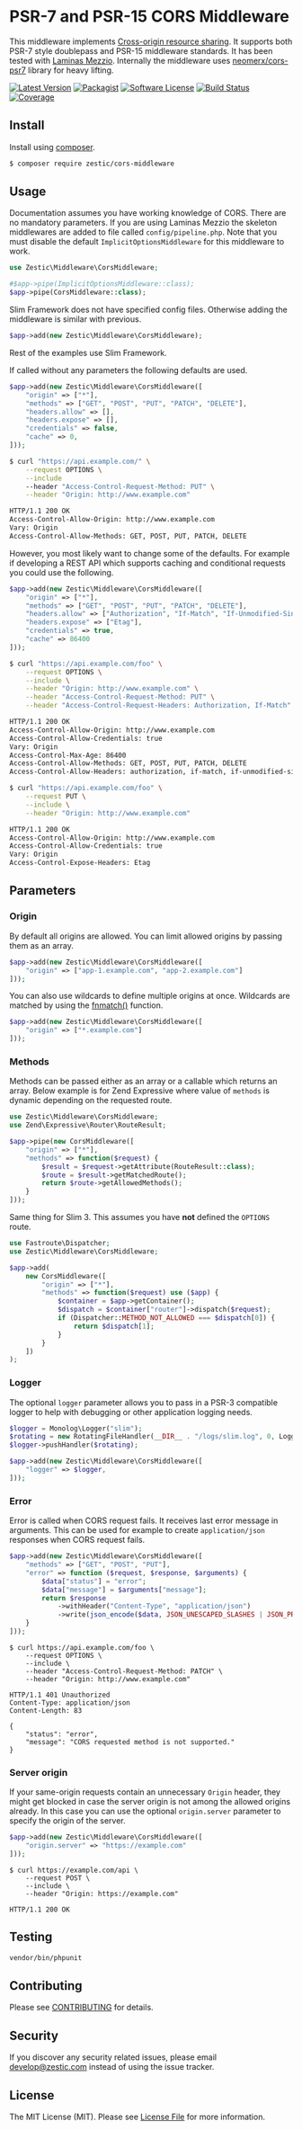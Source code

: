 # PSR-7 and PSR-15 CORS Middleware

This middleware implements [Cross-origin resource sharing](https://en.wikipedia.org/wiki/Cross-origin_resource_sharing). It supports both PSR-7 style doublepass and PSR-15 middleware standards. It has been tested with [Laminas Mezzio](https://docs.mezzio.dev/mezzio/). Internally the middleware uses [neomerx/cors-psr7](https://github.com/neomerx/cors-psr7) library for heavy lifting.

[![Latest Version](https://img.shields.io/packagist/v/zestic/cors-middleware.svg?style=flat-square)](https://packagist.org/packages/zestic/cors-middleware)
[![Packagist](https://img.shields.io/packagist/dm/zestic/cors-middleware.svg)](https://packagist.org/packages/zestic/cors-middleware)
[![Software License](https://img.shields.io/badge/license-MIT-brightgreen.svg?style=flat-square)](LICENSE)
[![Build Status](https://img.shields.io/github/actions/workflow/status/zestic/cors-middleware/tests.yml?branch=master&style=flat-square)](https://github.com/zestic/cors-middleware/actions)
[![Coverage](https://img.shields.io/codecov/c/github/zestic/cors-middleware.svg?style=flat-square)](https://codecov.io/github/zestic/cors-middleware)

## Install

Install using [composer](https://getcomposer.org/).

``` bash
$ composer require zestic/cors-middleware
```

## Usage

Documentation assumes you have working knowledge of CORS. There are no mandatory parameters. If you are using Laminas Mezzio the skeleton middlewares are added to file called `config/pipeline.php`. Note that you must disable the default `ImplicitOptionsMiddleware` for this middleware to work.

```php
use Zestic\Middleware\CorsMiddleware;

#$app->pipe(ImplicitOptionsMiddleware::class);
$app->pipe(CorsMiddleware::class);
```

Slim Framework does not have specified config files. Otherwise adding the middleware is similar with previous.

```php
$app->add(new Zestic\Middleware\CorsMiddleware);
```

Rest of the examples use Slim Framework.

If called without any parameters the following defaults are used.

```php
$app->add(new Zestic\Middleware\CorsMiddleware([
    "origin" => ["*"],
    "methods" => ["GET", "POST", "PUT", "PATCH", "DELETE"],
    "headers.allow" => [],
    "headers.expose" => [],
    "credentials" => false,
    "cache" => 0,
]));
```

```bash
$ curl "https://api.example.com/" \
    --request OPTIONS \
    --include
    --header "Access-Control-Request-Method: PUT" \
    --header "Origin: http://www.example.com"

HTTP/1.1 200 OK
Access-Control-Allow-Origin: http://www.example.com
Vary: Origin
Access-Control-Allow-Methods: GET, POST, PUT, PATCH, DELETE
```

However, you most likely want to change some of the defaults. For example if developing a REST API which supports caching and conditional requests you could use the following.


```php
$app->add(new Zestic\Middleware\CorsMiddleware([
    "origin" => ["*"],
    "methods" => ["GET", "POST", "PUT", "PATCH", "DELETE"],
    "headers.allow" => ["Authorization", "If-Match", "If-Unmodified-Since"],
    "headers.expose" => ["Etag"],
    "credentials" => true,
    "cache" => 86400
]));
```

```bash
$ curl "https://api.example.com/foo" \
    --request OPTIONS \
    --include \
    --header "Origin: http://www.example.com" \
    --header "Access-Control-Request-Method: PUT" \
    --header "Access-Control-Request-Headers: Authorization, If-Match"

HTTP/1.1 200 OK
Access-Control-Allow-Origin: http://www.example.com
Access-Control-Allow-Credentials: true
Vary: Origin
Access-Control-Max-Age: 86400
Access-Control-Allow-Methods: GET, POST, PUT, PATCH, DELETE
Access-Control-Allow-Headers: authorization, if-match, if-unmodified-since
```

```bash
$ curl "https://api.example.com/foo" \
    --request PUT \
    --include \
    --header "Origin: http://www.example.com"

HTTP/1.1 200 OK
Access-Control-Allow-Origin: http://www.example.com
Access-Control-Allow-Credentials: true
Vary: Origin
Access-Control-Expose-Headers: Etag
```

## Parameters

### Origin

By default all origins are allowed. You can limit allowed origins by passing them as an array.

```php
$app->add(new Zestic\Middleware\CorsMiddleware([
    "origin" => ["app-1.example.com", "app-2.example.com"]
]));
```

You can also use wildcards to define multiple origins at once. Wildcards are matched by using the [fnmatch()](https://www.php.net/manual/en/function.fnmatch.php) function.

```php
$app->add(new Zestic\Middleware\CorsMiddleware([
    "origin" => ["*.example.com"]
]));
```

### Methods

Methods can be passed either as an array or a callable which returns an array. Below example is for Zend Expressive where value of `methods` is dynamic depending on the requested route.

``` php
use Zestic\Middleware\CorsMiddleware;
use Zend\Expressive\Router\RouteResult;

$app->pipe(new CorsMiddleware([
    "origin" => ["*"],
    "methods" => function($request) {
        $result = $request->getAttribute(RouteResult::class);
        $route = $result->getMatchedRoute();
        return $route->getAllowedMethods();
    }
]));
```

Same thing for Slim 3. This assumes you have **not** defined the `OPTIONS` route.

``` php
use Fastroute\Dispatcher;
use Zestic\Middleware\CorsMiddleware;

$app->add(
    new CorsMiddleware([
        "origin" => ["*"],
        "methods" => function($request) use ($app) {
            $container = $app->getContainer();
            $dispatch = $container["router"]->dispatch($request);
            if (Dispatcher::METHOD_NOT_ALLOWED === $dispatch[0]) {
                return $dispatch[1];
            }
        }
    ])
);
```

### Logger

The optional `logger` parameter allows you to pass in a PSR-3 compatible logger to help with debugging or other application logging needs.

``` php
$logger = Monolog\Logger("slim");
$rotating = new RotatingFileHandler(__DIR__ . "/logs/slim.log", 0, Logger::DEBUG);
$logger->pushHandler($rotating);

$app->add(new Zestic\Middleware\CorsMiddleware([
    "logger" => $logger,
]));
```

### Error

Error is called when CORS request fails. It receives last error message in arguments. This can be used for example to create `application/json` responses when CORS request fails.

``` php
$app->add(new Zestic\Middleware\CorsMiddleware([
    "methods" => ["GET", "POST", "PUT"],
    "error" => function ($request, $response, $arguments) {
        $data["status"] = "error";
        $data["message"] = $arguments["message"];
        return $response
            ->withHeader("Content-Type", "application/json")
            ->write(json_encode($data, JSON_UNESCAPED_SLASHES | JSON_PRETTY_PRINT));
    }
]));
```

```
$ curl https://api.example.com/foo \
    --request OPTIONS \
    --include \
    --header "Access-Control-Request-Method: PATCH" \
    --header "Origin: http://www.example.com"

HTTP/1.1 401 Unauthorized
Content-Type: application/json
Content-Length: 83

{
    "status": "error",
    "message": "CORS requested method is not supported."
}
```

### Server origin

If your same-origin requests contain an unnecessary `Origin` header, they might get blocked in case the server origin is not among the allowed origins already. In this case you can use the optional `origin.server` parameter to specify the origin of the server.

``` php
$app->add(new Zestic\Middleware\CorsMiddleware([
    "origin.server" => "https://example.com"
]));
```

```
$ curl https://example.com/api \
    --request POST \
    --include \
    --header "Origin: https://example.com"

HTTP/1.1 200 OK
```

## Testing
``` bash
vendor/bin/phpunit
```

## Contributing

Please see [CONTRIBUTING](CONTRIBUTING.md) for details.

## Security

If you discover any security related issues, please email develop@zestic.com instead of using the issue tracker.

## License

The MIT License (MIT). Please see [License File](LICENSE) for more information.
